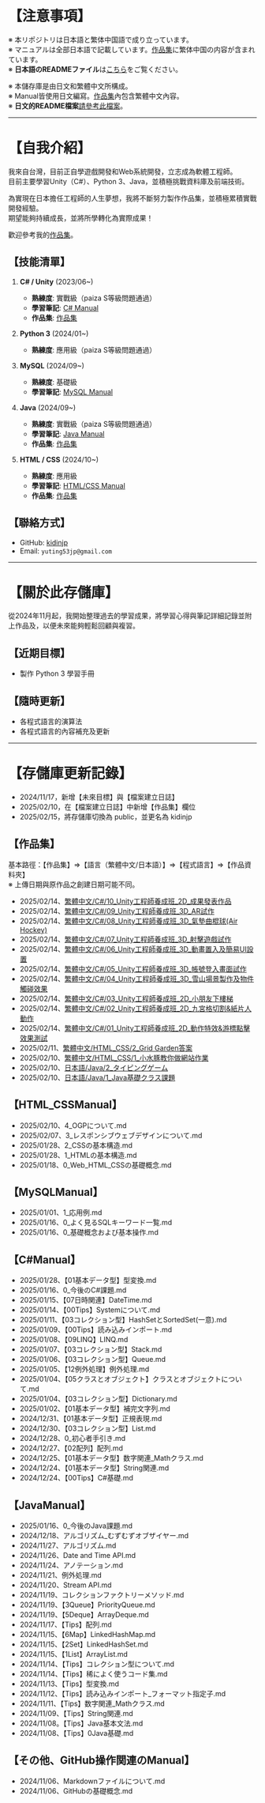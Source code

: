 # 【注意事項】
※ 本リポジトリは日本語と繁体中国語で成り立っています。  
※ マニュアルは全部日本語で記載しています。[作品集](/作品集/)に繁体中国の内容が含まれています。  
※ **日本語のREADMEファイル**は[こちら](README_jp.md)をご覧ください。

※ 本儲存庫是由日文和繁體中文所構成。  
※ Manual皆使用日文編寫。[作品集](/作品集/)內包含繁體中文內容。  
※ **日文的README檔案**[請參考此檔案](README_jp.md)。  

***************************************************************************
# 【自我介紹】
我來自台灣，目前正自學遊戲開發和Web系統開發，立志成為軟體工程師。  
目前主要學習Unity（C#）、Python 3、Java，並積極挑戰資料庫及前端技術。  

為實現在日本擔任工程師的人生夢想，我將不斷努力製作作品集，並積極累積實戰開發經驗。  
期望能夠持續成長，並將所學轉化為實際成果！  

歡迎參考我的[作品集](#作品集)。  

## 【技能清單】
1. **C# / Unity** (2023/06~)  
   - **熟練度**: 實戰級（paiza S等級問題通過）   
   - **學習筆記**: [C# Manual](C%23Manual/)  
   - **作品集**: [作品集](作品集/繁體中文/C%23/)  

2. **Python 3** (2024/01~)  
   - **熟練度**: 應用級（paiza S等級問題通過）  

3. **MySQL** (2024/09~)  
   - **熟練度**: 基礎級   
   - **學習筆記**: [MySQL Manual](MySQLManual/)  

4. **Java** (2024/09~)  
   - **熟練度**: 實戰級（paiza S等級問題通過）  
   - **學習筆記**: [Java Manual](JavaManual/)  
   - **作品集**: [作品集](作品集/日本語/Java/)  

5. **HTML / CSS** (2024/10~)  
   - **熟練度**: 應用級  
   - **學習筆記**: [HTML/CSS Manual](HTML_CSSManual/)  
   - **作品集**: [作品集](作品集/繁體中文/HTML_CSS/)  

## 【聯絡方式】
* GitHub: [kidinjp](https://github.com/kidinjp)
* Email: `yuting53jp@gmail.com`

***************************************************************************
# 【關於此存儲庫】
從2024年11月起，我開始整理過去的學習成果，將學習心得與筆記詳細記錄並附上作品及，以便未來能夠輕鬆回顧與複習。  

## 【近期目標】
* 製作 Python 3 學習手冊

## 【隨時更新】
* 各程式語言的演算法
* 各程式語言的內容補充及更新

***************************************************************************
# 【存儲庫更新記錄】  
* 2024/11/17，新增【未來目標】與【檔案建立日誌】
* 2025/02/10，在【檔案建立日誌】中新增【作品集】欄位
* 2025/02/15，將存儲庫切換為 public，並更名為 kidinjp

## 【作品集】
基本路徑：【作品集】⇒【語言（繁體中文/日本語）】⇒【程式語言】⇒【作品資料夾】  
※ 上傳日期與原作品之創建日期可能不同。  
* 2025/02/14、[繁體中文/C#/10_Unity工程師養成班_2D_成果發表作品](作品集/繁體中文/C%23/10_Unity工程師養成班_2D_成果發表作品/)
* 2025/02/14、[繁體中文/C#/09_Unity工程師養成班_3D_AR試作](作品集/繁體中文/C%23/09_Unity工程師養成班_3D_AR試作/)
* 2025/02/14、[繁體中文/C#/08_Unity工程師養成班_3D_氣墊曲棍球(Air Hockey)](作品集/繁體中文/C%23/08_Unity工程師養成班_3D_氣墊曲棍球(Air%20Hockey)/)
* 2025/02/14、[繁體中文/C#/07_Unity工程師養成班_3D_射擊遊戲試作](作品集/繁體中文/C%23/07_Unity工程師養成班_3D_射擊遊戲試作/)
* 2025/02/14、[繁體中文/C#/06_Unity工程師養成班_3D_動畫置入及簡易UI設置](作品集/繁體中文/C%23/06_Unity工程師養成班_3D_動畫置入及簡易UI設置/)
* 2025/02/14、[繁體中文/C#/05_Unity工程師養成班_3D_帳號登入畫面試作](作品集/繁體中文/C%23/05_Unity工程師養成班_3D_帳號登入畫面試作/)
* 2025/02/14、[繁體中文/C#/04_Unity工程師養成班_3D_雪山場景製作及物件觸碰效果](作品集/繁體中文/C%23/04_Unity工程師養成班_3D_雪山場景製作及物件觸碰效果/)
* 2025/02/14、[繁體中文/C#/03_Unity工程師養成班_2D_小朋友下樓梯](作品集/繁體中文/C%23/03_Unity工程師養成班_2D_小朋友下樓梯/)
* 2025/02/14、[繁體中文/C#/02_Unity工程師養成班_2D_九宮格切割&紙片人動作](作品集/繁體中文/C%23/02_Unity工程師養成班_2D_九宮格切割&紙片人動作/)
* 2025/02/14、[繁體中文/C#/01_Unity工程師養成班_2D_動作特效&游標點擊效果測試](作品集/繁體中文/C%23/01_Unity工程師養成班_2D_動作特效&游標點擊效果測試/)
* 2025/02/11、[繁體中文/HTML_CSS/2_Grid Garden答案](作品集/繁體中文/HTML_CSS/2_Grid%20Garden答案/)
* 2025/02/10、[繁體中文/HTML_CSS/1_小水豚教你做網站作業](作品集/繁體中文/HTML_CSS/1_小水豚教你做網站作業/)
* 2025/02/10、[日本語/Java/2_タイピングゲーム](作品集/日本語/Java/2_タイピングゲーム/)
* 2025/02/10、[日本語/Java/1_Java基礎クラス課題](作品集/日本語/Java/1_Java基礎クラス課題/)

## 【HTML_CSSManual】
* 2025/02/10、4_OGPについて.md
* 2025/02/07、3_レスポンシブウェブデザインについて.md
* 2025/01/28、2_CSSの基本構造.md
* 2025/01/28、1_HTMLの基本構造.md
* 2025/01/18、0_Web_HTML_CSSの基礎概念.md

## 【MySQLManual】
* 2025/01/01、1_応用例.md
* 2025/01/16、0_よく見るSQLキーワード一覧.md
* 2025/01/16、0_基礎概念および基本操作.md

## 【C#Manual】  
* 2025/01/28、【01基本データ型】型変換.md
* 2025/01/16、0_今後のC#課題.md
* 2025/01/15、【07日時関連】DateTime.md
* 2025/01/14、【00Tips】Systemについて.md
* 2025/01/11、【03コレクション型】HashSetとSortedSet(一意).md
* 2025/01/09、【00Tips】読み込みインポート.md
* 2025/01/08、【09LINQ】LINQ.md
* 2025/01/07、【03コレクション型】Stack.md
* 2025/01/06、【03コレクション型】Queue.md
* 2025/01/05、【12例外処理】例外処理.md
* 2025/01/04、【05クラスとオブジェクト】クラスとオブジェクトについて.md
* 2025/01/04、【03コレクション型】Dictionary.md
* 2025/01/02、【01基本データ型】補完文字列.md
* 2024/12/31、【01基本データ型】正規表現.md
* 2024/12/30、【03コレクション型】List.md
* 2024/12/28、0_初心者手引き.md
* 2024/12/27、【02配列】配列.md
* 2024/12/25、【01基本データ型】数字関連_Mathクラス.md
* 2024/12/24、【01基本データ型】String関連.md
* 2024/12/24、【00Tips】C#基礎.md

## 【JavaManual】  
* 2025/01/16、0_今後のJava課題.md
* 2024/12/18、アルゴリズム_むずむずオブザイヤー.md
* 2024/11/27、アルゴリズム.md
* 2024/11/26、Date and Time API.md
* 2024/11/24、アノテーション.md
* 2024/11/21、例外処理.md
* 2024/11/20、Stream API.md
* 2024/11/19、コレクションファクトリーメソッド.md
* 2024/11/19、【3Queue】PriorityQueue.md
* 2024/11/19、【5Deque】ArrayDeque.md
* 2024/11/17、【Tips】配列.md
* 2024/11/15、【6Map】LinkedHashMap.md
* 2024/11/15、【2Set】LinkedHashSet.md
* 2024/11/15、【1List】ArrayList.md
* 2024/11/14、【Tips】コレクション型について.md
* 2024/11/14、【Tips】稀によく使うコード集.md
* 2024/11/13、【Tips】型変換.md
* 2024/11/12、【Tips】読み込みインポート_フォーマット指定子.md
* 2024/11/11、【Tips】数字関連_Mathクラス.md
* 2024/11/09、【Tips】String関連.md
* 2024/11/08。【Tips】Java基本文法.md
* 2024/11/08、【Tips】0Java基礎.md

## 【その他、GitHub操作関連のManual】
* 2024/11/06、Markdownファイルについて.md
* 2024/11/06、GitHubの基礎概念.md

